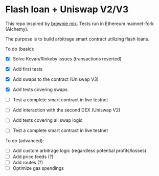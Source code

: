 # Flash loan + Uniswap V2/V3
This repo inspired by [brownie mix](https://github.com/brownie-mix/aave-flashloan-mix). Tests run in Ethereum mainnet-fork (Alchemy).

The purpose is to build arbitrage smart contract utilizing flash loans.

To do (basic):
- [x] Solve Kovan/Rinkeby issues (transactions reverted)
- [x] Add first tests
- [x] Add swaps to the contract (Uniswap V3)
- [x] Add tests covering swaps
- [ ] Test a complete smart contract in live testnet
- [ ] Add interaction with the second DEX (Uniswap V2)
- [ ] Add tests covering all swap logic
- [ ] Test a complete smart contract in live testnet


To do (advanced):
- [ ] Add custom arbitrage logic (regardless potential profits/losses)
- [ ] Add price feeds (?)
- [ ] Add routes (?)
- [ ] Optimize gas spendings
